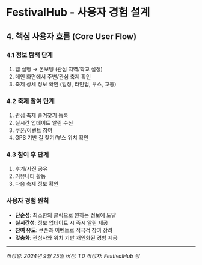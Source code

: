 # FestivalHub - 사용자 경험 설계

## 4. 핵심 사용자 흐름 (Core User Flow)

### 4.1 정보 탐색 단계
1. 앱 실행 → 온보딩 (관심 지역/학교 설정)
2. 메인 화면에서 주변/관심 축제 확인
3. 축제 상세 정보 확인 (일정, 라인업, 부스, 교통)

### 4.2 축제 참여 단계
1. 관심 축제 즐겨찾기 등록
2. 실시간 업데이트 알림 수신
3. 쿠폰/이벤트 참여
4. GPS 기반 길 찾기/부스 위치 확인

### 4.3 참여 후 단계
1. 후기/사진 공유
2. 커뮤니티 활동
3. 다음 축제 정보 확인

### 사용자 경험 원칙
- **단순성**: 최소한의 클릭으로 원하는 정보에 도달
- **실시간성**: 정보 업데이트 시 즉시 알림 제공
- **참여 유도**: 쿠폰과 이벤트로 적극적 참여 장려
- **맞춤화**: 관심사와 위치 기반 개인화된 경험 제공

---

*작성일: 2024년 9월 25일*
*버전: 1.0*
*작성자: FestivalHub 팀*
